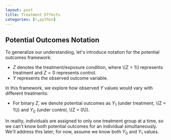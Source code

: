 ```yaml
---
layout: post
title: Treatment Effects
categories: [r,python]
---
```


## Potential Outcomes Notation

To generalize our understanding, let's introduce notation for the potential outcomes framework:

* $Z$ denotes the treatment/exposure condition, where \\(Z = 1\\) represents treatment and $Z = 0$ represents control.
* $Y$ represents the observed outcome variable.

In this framework, we explore how observed $Y$ values would vary with different treatments:

* For binary $Z$, we denote potential outcomes as $Y_1$ (under treatment, \\(Z = 1\\)) and $Y_0$ (under control, \\(Z = 0\\)).

In reality, individuals are assigned to only one treatment group at a time, so we can't know both potential outcomes for an individual simultaneously. We'll address this later; for now, assume we know both $Y_0$ and $Y_1$ values.
